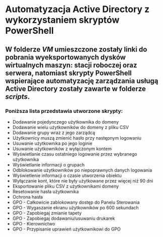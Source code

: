 # Automatyzacja Active Directory z wykorzystaniem skryptów PowerShell
<h2>W folderze <i>VM</i> umieszczone zostały linki do pobrania wyeksportowanych dysków wirtualnych maszyn: stacji roboczej oraz serwera, natomiast
skrypty PowerShell wspierające automatyzację zarządzania usługą Active Directory zostały zawarte w folderze <i>scripts</i>.</h2>
<h3>Poniższa lista przedstawia utworzone skrypty:</h3>
<ul>
  <li>Dodawanie pojedynczego użytkownika do domeny</li>
  <li>Dodawanie wielu użytkowników do domeny z pliku CSV</li>
  <li>Dodawanie grupy wraz z jego zarządcą</li>
  <li>Użytkownicy muszą zmienić hasło przy następnym logowaniu</li>
  <li>Usuwanie użytkownika po jego loginie</li>
  <li>Usuwanie użytkowników z wyłączonym kontem</li>
  <li>Wyświetlanie czasu ostatniego logowanie przez wybranego użytkownika</li>
  <li>Wyświetlanie informacji o grupach</li>
  <li>Odblokowanie użytkowników po niepoprawnych danych logowania</li>
  <li>Wyświetlenie informacji o czasie utworzenia obiektu</li>
  <li>Wyłączanie kont, które nie były użytkowane przez więcej niż 90 dni</li>
  <li>Eksportowanie pliku CSV z użytkownikami domeny</li>
  <li>Resetowanie hasła użytkownika</li>
  <li>Ochrona hasła</li>
  <li>GPO - Całkowicie zablokowany dostęp do Panelu Sterowania</li>
  <li>GPO - Wygaszanie ekranu użytkowników po 600 sekundach</li>
  <li>GPO - Zapobiegaj zmianie tapety</li>
  <li>GPO - Zapobiegaj dodawaniu/usuwaniu drukarek</li>
  <li>GPO - Kierownictwo</li>
  <li>GPO - Przypisanie uprawień użytkownikowi do GPO</li>
</ul>
